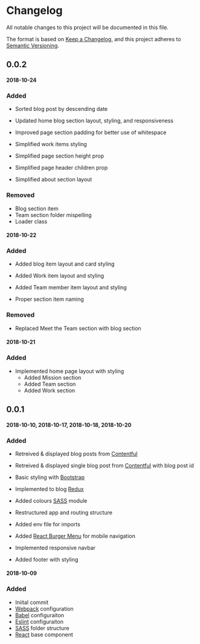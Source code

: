 # Changelog

All notable changes to this project will be documented in this file.

The format is based on [Keep a Changelog](https://keepachangelog.com/en/1.0.0/),
and this project adheres to [Semantic Versioning](https://semver.org/spec/v2.0.0.html).

## 0.0.2

#### 2018-10-24

### Added

- Sorted blog post by descending date
- Updated home blog section layout, styling, and responsiveness
- Improved page section padding for better use of whitespace

- Simplified work items styling
- Simplified page section height prop
- Simplified page header children prop
- Simplified about section layout

### Removed

- Blog section item
- Team section folder mispelling
- Loader class

#### 2018-10-22

### Added

  - Added blog item layout and card styling
  - Added Work item layout and styling
  - Added Team member item layout and styling
  
  - Proper section item naming

### Removed

  - Replaced Meet the Team section with blog section

#### 2018-10-21

### Added

- Implemented home page layout with styling
  - Added Mission section
  - Added Team section
  - Added Work section

## 0.0.1

#### 2018-10-10, 2018-10-17, 2018-10-18, 2018-10-20

### Added

- Retreived & displayed blog posts from [Contentful](https://www.contentful.com/)
- Retreived & displayed single blog post from [Contentful](https://www.contentful.com/) with blog post id

- Basic styling with [Bootstrap](https://getbootstrap.com)
- Implemented to blog [Redux](https://redux.js.org)
- Added colours [SASS](https://sass-lang.com/) module

- Restructured app and routing structure
- Added env file for imports

- Added [React Burger Menu](http://negomi.github.io/react-burger-menu/) for mobile navigation
- Implemented responsive navbar

- Added footer with styling

#### 2018-10-09

### Added

- Iniital commit
- [Webpack](https://webpack.js.org/) configuration
- [Babel](https://babeljs.io/) configuraiton
- [Eslint](https://eslint.org/) configuraiton
- [SASS](https://sass-lang.com/) folder structure
- [React](https://reactjs.org/) base component
